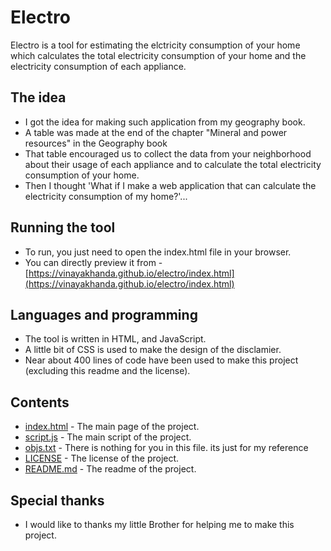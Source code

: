 # Electro 
Electro is a tool for estimating the elctricity consumption of your home which calculates the total electricity consumption of your home and the electricity consumption of each appliance.
## The idea
- I got the idea for making such application from my geography book.
- A table was made at the end of the chapter "Mineral and power resources" in the Geography book 
- That table encouraged us to collect the data from your neighborhood about their usage of each appliance  and to calculate the total electricity consumption of your home.
- Then I thought 'What if I make a web application that can calculate the electricity consumption of my home?'...
## Running the tool
- To run, you just need to open the index.html file in your browser.
- You can directly preview it from - [https://vinayakhanda.github.io/electro/index.html](https://vinayakhanda.github.io/electro/index.html)
## Languages and programming 
- The tool is written in HTML, and JavaScript.
- A little bit of CSS is used to make the design of the disclamier.
- Near about 400 lines of code have been used to make this project (excluding this readme and the license).
## Contents
- [index.html](index.html) - The main page of the project.
- [script.js](script.js) - The main script of the project.
- [objs.txt](objs.txt) - There is nothing for you in this file. its just for my reference 
- [LICENSE](LICENSE) - The license of the project.
- [README.md](README.md) - The readme of the project.
## Special thanks
- I would like to thanks my little Brother for helping me to make this project.